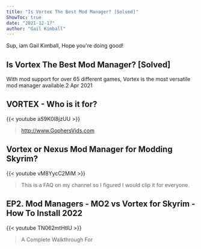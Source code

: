 ```yaml
---
title: "Is Vortex The Best Mod Manager? [Solved]"
ShowToc: true 
date: "2021-12-17"
author: "Gail Kimball" 
---
```


Sup, iam Gail Kimball, Hope you're doing good!
## Is Vortex The Best Mod Manager? [Solved]
With mod support for over 65 different games, Vortex is the most versatile mod manager available.2 Apr 2021

## VORTEX - Who is it for?
{{< youtube aS9K0l8jzUU >}}
>http://www.GophersVids.com 

## Vortex or Nexus Mod Manager for Modding Skyrim?
{{< youtube vM8YycC2MiM >}}
>This is a FAQ on my channel so I figured I would clip it for everyone.

## EP2. Mod Managers - MO2 vs Vortex for Skyrim - How To Install 2022
{{< youtube TN062mtHtIU >}}
>A Complete Walkthrough For 

